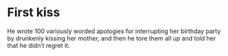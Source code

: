First kiss
==========He wrote 100 variously worded apologies for interrupting her birthday party by drunkenly kissing her mother, and then he tore them all up and told her that he didn’t regret it.
